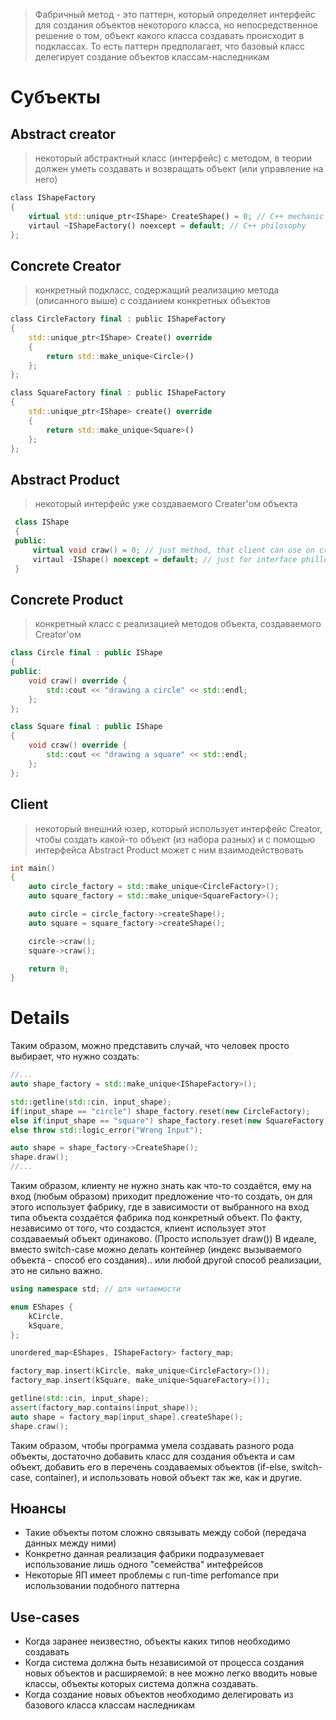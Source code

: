 > Фабричный метод - это паттерн, который определяет интерфейс для создания объектов некоторого класса, но непосредственное решение о том, объект какого класса создавать происходит в подклассах. То есть паттерн предполагает, что базовый класс делегирует создание объектов классам-наследникам

# Субъекты

## Abstract creator
> некоторый абстрактный класс (интерфейс) с методом, в теории должен уметь создавать и возвращать объект (или управление на него)

```rust
class IShapeFactory
{
	virtual std::unique_ptr<IShape> CreateShape() = 0; // C++ mechanic for owning
	virtaul ~IShapeFactory() noexcept = default; // C++ philosophy
};
```

## **Concrete Creator**
> конкретный подкласс, содержащий реализацию метода (описанного выше) с созданием конкретных объектов

```rust
class CircleFactory final : public IShapeFactory
{
	std::unique_ptr<IShape> Create() override 
	{
		return std::make_unique<Circle>() 
	};
};

class SquareFactory final : public IShapeFactory
{
	std::unique_ptr<IShape> create() override 
	{ 
		return std::make_unique<Square>() 
	};
};
```

## **Abstract Product**
> некоторый интерфейс уже создаваемого Creater'ом объекта

```cpp
 class IShape
 {
 public:
	 virtual void craw() = 0; // just method, that client can use on created obj
	 virtaul -IShape() noexcept = default; // just for interface phillosophy in C++
 }

```

## **Concrete Product**
> конкретный класс с реализацией методов объекта, создаваемого Creator'ом

```cpp
class Circle final : public IShape
{
public:
	void craw() override {
		std::cout << "drawing a circle" << std::endl;
	};
};

class Square final : public IShape
{
	void craw() override {
		std::cout << "drawing a square" << std::endl;
	};
};

```

## **Client**
> некоторый внешний юзер, который использует интерфейс Creator, чтобы создать какой-то объект (из набора разных) и с помощью интерфейса Abstract Product может с ним взаимодействовать

```cpp
int main()
{
	auto circle_factory = std::make_unique<CircleFactory>();
	auto square_factory = std::make_unique<SquareFactory>();

	auto circle = circle_factory->createShape();
	auto square = square_factory->createShape();

	circle->craw();
	square->craw();

	return 0;
}

```

# Details
Таким образом, можно представить случай, что человек просто выбирает, что нужно создать:

```cpp
//...
auto shape_factory = std::make_unique<IShapeFactory>();

std::getline(std::cin, input_shape);
if(input_shape == "circle") shape_factory.reset(new CircleFactory);
else if(input_shape == "square") shape_factory.reset(new SquareFactory);
else throw std::logic_error("Wrong Input");

auto shape = shape_factory->CreateShape();
shape.draw();
//...

```

Таким образом, клиенту не нужно знать как что-то создаётся, ему на вход (любым образом) приходит предложение что-то создать, он для этого использует фабрику, где в зависимости от выбранного на вход типа объекта создаётся фабрика под конкретный объект. По факту, независимо от того, что создастся, клиент использует этот создаваемый объект одинаково. (Просто использует draw())
В идеале, вместо switch-case можно делать контейнер (индекс вызываемого объекта - способ его создания).. или любой другой способ реализации, это не сильно важно.

```cpp
using namespace std; // для читаемости

enum EShapes {
	kCircle,
	kSquare,
};

unordered_map<EShapes, IShapeFactory> factory_map;

factory_map.insert(kCircle, make_unique<CircleFactory>());
factory_map.insert(kSquare, make_unique<SquareFactory>());

getline(std::cin, input_shape);
assert(factory_map.contains(input_shape));
auto shape = factory_map[input_shape].createShape();
shape.craw();

```

Таким образом, чтобы программа умела создавать разного рода объекты, достаточно добавить класс для создания объекта и сам объект, добавить его в перечень создаваемых объектов (if-else, switch-case, container), и использовать новой объект так же, как и другие.
## Нюансы
- Такие объекты потом сложно связывать между собой (передача данных между ними)
- Конкретно данная реализация фабрики подразумевает использование лишь одного "семейства" интефрейсов
- Некоторые ЯП имеет проблемы с run-time perfomance при использовании подобного паттерна

## Use-cases
- Когда заранее неизвестно, объекты каких типов необходимо создавать
- Когда система должна быть независимой от процесса создания новых объектов и расширяемой: в нее можно легко вводить новые классы, объекты которых система должна создавать.
- Когда создание новых объектов необходимо делегировать из базового класса классам наследникам